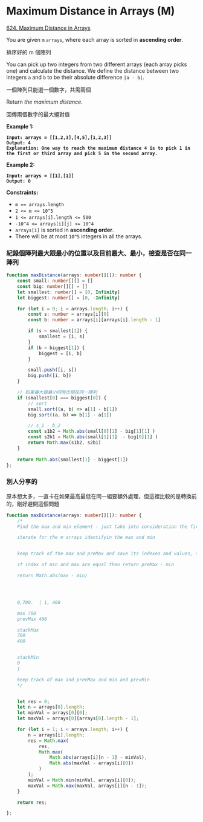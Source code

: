 # Maximum Distance in Arrays (M)

[624. Maximum Distance in Arrays](https://leetcode.com/problems/maximum-distance-in-arrays/)



You are given `m` `arrays`, where each array is sorted in **ascending order**.

排序好的 m 個陣列

You can pick up two integers from two different arrays (each array picks one) and calculate the distance. We define the distance between two integers `a` and `b` to be their absolute difference `|a - b|`.

一個陣列只能選一個數字，共需兩個

Return _the maximum distance_.

回傳兩個數字的最大絕對值

**Example 1:**

<pre><code><strong>Input: arrays = [[1,2,3],[4,5],[1,2,3]]
</strong><strong>Output: 4
</strong><strong>Explanation: One way to reach the maximum distance 4 is to pick 1 in the first or third array and pick 5 in the second array.
</strong></code></pre>

**Example 2:**

<pre><code><strong>Input: arrays = [[1],[1]]
</strong><strong>Output: 0
</strong></code></pre>

&#x20;

**Constraints:**

* `m == arrays.length`
* `2 <= m <= 10^5`
* `1 <= arrays[i].length <= 500`
* `-10^4 <= arrays[i][j] <= 10^4`
* `arrays[i]` is sorted in **ascending order**.
* There will be at most `10^5` integers in all the arrays.

### 紀錄個陣列最大跟最小的位置以及目前最大、最小，檢查是否在同一陣列

```typescript
function maxDistance(arrays: number[][]): number {
    const small: number[][] = []
    const big: number[][] = []
    let smallest: number[] = [0, Infinity]
    let biggest: number[] = [0, -Infinity]

    for (let i = 0; i < arrays.length; i++) {
        const s: number = arrays[i][0]
        const b: number = arrays[i][arrays[i].length - 1]

        if (s < smallest[1]) {
            smallest = [i, s]
        }
        if (b > biggest[1]) {
            biggest = [i, b]
        }

        small.push([i, s])
        big.push([i, b])
    }

    // 如果最大跟最小同時出現在同一陣列
    if (smallest[0] === biggest[0]) {
        // sort
        small.sort((a, b) => a[1] - b[1])
        big.sort((a, b) => b[1] - a[1])

        // s_1 - b_2
        const s1b2 = Math.abs(small[0][1] - big[1][1] )
        const s2b1 = Math.abs(small[1][1]  - big[0][1] )
        return Math.max(s1b2, s2b1)
    }
    
    return Math.abs(smallest[1] - biggest[1])
};
```

### 別人分享的

原本想太多，一直卡在如果最高最低在同一組要額外處理，但這裡比較的是轉換前的，剛好避開這個問題

```typescript
function maxDistance(arrays: number[][]): number {
    /*
    Find the max and min element - just take into consideration the first and the last element

    iterate for the m arrays identifyin the max and min


    keep track of the max and preMax and save its indexes and values, save the index of min as well

    if index of min and max are equal then return preMax - min

    return Math.abs(max - min)




    0,700.  | 1, 400

    max 700
    prevMax 400

    stackMax
    700
    400


    stackMin
    0
    1

    keep track of max and prevMax and min and prevMin
    */


    let res = 0;
    let n = arrays[0].length;
    let minVal = arrays[0][0];
    let maxVal = arrays[0][arrays[0].length - 1];

    for (let i = 1; i < arrays.length; i++) {
        n = arrays[i].length;
        res = Math.max(
            res,
            Math.max(
                Math.abs(arrays[i][n - 1] - minVal),
                Math.abs(maxVal - arrays[i][0])
            )
        );
        minVal = Math.min(minVal, arrays[i][0]);
        maxVal = Math.max(maxVal, arrays[i][n - 1]);
    }

    return res;

};
```

